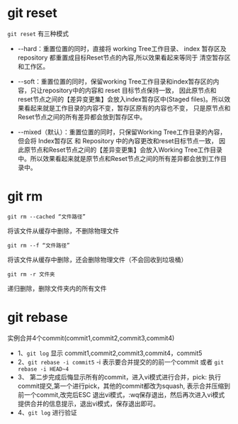  # git reset
 
 `git reset` 有三种模式 
 
 + --hard：重置位置的同时，直接将 working Tree工作目录、 index 暂存区及 repository 都重置成目标Reset节点的內容,所以效果看起来等同于
 清空暂存区和工作区。
 
 + --soft：重置位置的同时，保留working Tree工作目录和index暂存区的内容，只让repository中的内容和 reset 目标节点保持一致，
 因此原节点和reset节点之间的【差异变更集】会放入index暂存区中(Staged files)。所以效果看起来就是工作目录的内容不变，暂存区原有的内容也不变，
 只是原节点和Reset节点之间的所有差异都会放到暂存区中。
 
 + --mixed（默认）：重置位置的同时，只保留Working Tree工作目录的內容，但会将 Index暂存区 和 Repository 中的內容更改和reset目标节点一致，
 因此原节点和Reset节点之间的【差异变更集】会放入Working Tree工作目录中。所以效果看起来就是原节点和Reset节点之间的所有差异都会放到工作目录中。
 

 # git rm 

`git rm --cached “文件路径”` 

将该文件从缓存中删除，不删除物理文件

`git rm --f “文件路径”`

将该文件从缓存中删除，还会删除物理文件（不会回收到垃圾桶）

`git rm -r 文件夹`

递归删除，删除文件夹内的所有文件

# git rebase

实例合并4个commit(commit1,commit2,commit3,commit4)

+ 1、`git log` 显示 commit1,commit2,commit3,commit4，commit5
+ 2、`git rebase -i commit5` -i 表示要合并提交的的前一个commit 或者 `git rebase -i HEAD~4`
+ 3、 第二步完成后悔显示所有的commit，进入vi模式进行合并，pick: 执行commit提交,第一个进行pick，其他的commit都改为squash, 
    表示合并压缩到前一个commit,改完后ESC 退出vi模式，:wq保存退出，然后再次进入vi模式提供合并的信息提示，退出vi模式，保存退出即可。
+ 4、`git log` 进行验证
